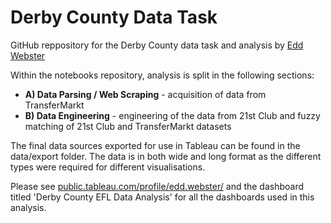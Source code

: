 # Derby County Data Task
GitHub reppository for the Derby County data task and analysis by [Edd Webster](https://twitter.com/eddwebster)

Within the notebooks repository, analysis is split in the following sections:
- <b>A) Data Parsing / Web Scraping</b> - acquisition of data from TransferMarkt
- <b>B) Data Engineering</b> - engineering of the data from 21st Club and fuzzy matching of 21st Club and TransferMarkt datasets

The final data sources exported for use in Tableau can be found in the data/export folder. The data is in both wide and long format as the different types were required for different visualisations.

Please see [public.tableau.com/profile/edd.webster/](https://public.tableau.com/profile/edd.webster/) and the dashboard titled 'Derby County EFL Data Analysis' for all the dashboards used in this analysis.

